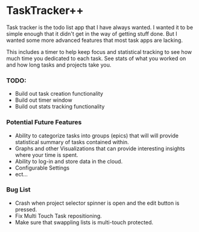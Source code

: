 # TaskTracker++

Task tracker is the todo list app that I have always wanted. I wanted it to be simple enough that it didn't get in the way of getting stuff done. But I wanted some more advanced features that most task apps are lacking. 

This includes a timer to help keep focus and statistical tracking to see how much time you dedicated to each task. See stats of what you worked on and how long tasks and projects take you.


### TODO:
+ Build out task creation functionality
+ Build out timer window
+ Build out stats tracking functionality


### Potential Future Features
+ Ability to categorize tasks into groups (epics) that will will provide statistical summary of tasks contained within.
+ Graphs and other Visualizations that can provide interesting insights where your time is spent.
+ Ability to log-in and store data in the cloud.
+ Configurable Settings
+ ect...


### Bug List

+ Crash when project selector spinner is open and the edit button is pressed.
+ Fix Multi Touch Task repositioning.
+ Make sure that swappling lists is multi-touch protected.
